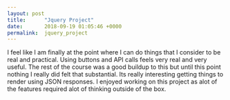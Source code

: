 ```yaml
---
layout: post
title:      "Jquery Project"
date:       2018-09-19 01:05:46 +0000
permalink:  jquery_project
---
```



I feel like I am finally at the point where I can do things that I consider to be real and practical.  Using buttons and API calls feels very real and very useful.  The rest of the course was a good buildup to this but until this point nothing I really did felt that substantial.  Its really interesting getting things to render using JSON responses.  I enjoyed working on this project as alot of the features required alot of thinking outside of the box.  
